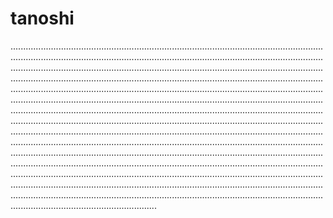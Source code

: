 # tanoshi

..............................................................................................................................................................................................................................................................................................................................................................................................................................................................................................................................................................................................................................................................................................................................................................................................................................................................................................................................................................................................................................................................................................................................................................................................................................................................................................................................................................................................................................................................................................................................................................................................................................................................................................................................................................................................................................................................................................................................................................................................
